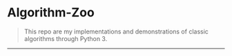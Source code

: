 # Algorithm-Zoo

> This repo are my implementations and demonstrations of classic algorithms through Python 3.

---
